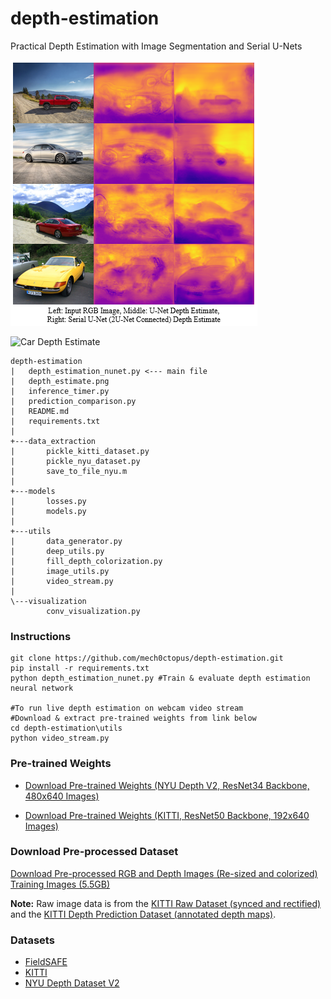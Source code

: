 # depth-estimation
Practical Depth Estimation with Image Segmentation and Serial U-Nets

![Depth Estimate](depth_estimate.PNG)

![Car Depth Estimate](car_gif.gif)

```
depth-estimation
|   depth_estimation_nunet.py <--- main file
|	depth_estimate.png
|   inference_timer.py
|   prediction_comparison.py
|   README.md
|   requirements.txt
|
+---data_extraction
|       pickle_kitti_dataset.py
|       pickle_nyu_dataset.py
|       save_to_file_nyu.m
|
+---models
|       losses.py
|       models.py
|
+---utils
|       data_generator.py
|       deep_utils.py
|       fill_depth_colorization.py
|       image_utils.py
|       video_stream.py
|
\---visualization
        conv_visualization.py
```
### Instructions
```
git clone https://github.com/mech0ctopus/depth-estimation.git
pip install -r requirements.txt
python depth_estimation_nunet.py #Train & evaluate depth estimation neural network

#To run live depth estimation on webcam video stream
#Download & extract pre-trained weights from link below
cd depth-estimation\utils
python video_stream.py
```
### Pre-trained Weights
- [Download Pre-trained Weights (NYU Depth V2, ResNet34 Backbone, 480x640 Images)](https://mega.nz/#!y9E1lC7S!UATGE-izPvmzfm_bWeGTkPb9tmoAS8pP4P72iyTQ2pQ)

- [Download Pre-trained Weights (KITTI, ResNet50 Backbone, 192x640 Images)](https://mega.nz/#!y9E1lC7S!UATGE-izPvmzfm_bWeGTkPb9tmoAS8pP4P72iyTQ2pQ)

### Download Pre-processed Dataset
[Download Pre-processed RGB and Depth Images (Re-sized and colorized) Training Images (5.5GB)](https://mega.nz/file/O1sn3TQQ#fbXlhG5T8Ad30CTtfwvKyKfgDyH3Aa2tq_fSoYhTA0U)

**Note:** Raw image data is from the [KITTI Raw Dataset (synced and rectified)](http://www.cvlibs.net/datasets/kitti/raw_data.php) and the [KITTI Depth Prediction Dataset (annotated depth maps)](http://www.cvlibs.net/datasets/kitti/eval_depth.php?benchmark=depth_prediction).


### Datasets
- [FieldSAFE](https://vision.eng.au.dk/fieldsafe/)
- [KITTI](http://www.cvlibs.net/datasets/kitti/eval_depth.php?benchmark=depth_prediction)
- [NYU Depth Dataset V2](https://cs.nyu.edu/~silberman/datasets/nyu_depth_v2.html)
